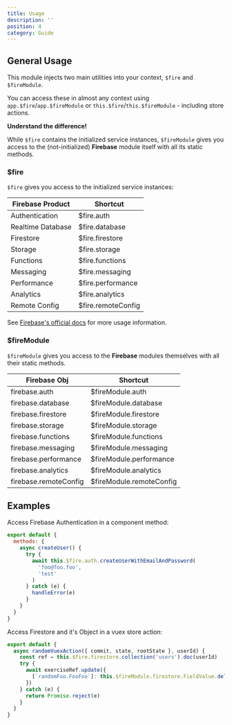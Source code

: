 ```yaml
---
title: Usage
description: ''
position: 4
category: Guide
---
```


## General Usage

This module injects two main utilities into your context, `$fire` and `$fireModule`.

You can access these in almost any context using `app.$fire`/`app.$fireModule` or `this.$fire`/`this.$fireModule` - including store actions.

<alert>
<p><b>Understand the difference!</b></p>
While <code>$fire</code> contains the initialized service instances, <code>$fireModule</code> gives you access to the (not-initialized) <b>Firebase</b> module itself with all its static methods.
</alert>

### $fire

`$fire` gives you access to the initialized service instances:

| Firebase Product  | Shortcut           |
| ----------------- | ------------------ |
| Authentication    | $fire.auth         |
| Realtime Database | $fire.database     |
| Firestore         | $fire.firestore    |
| Storage           | $fire.storage      |
| Functions         | $fire.functions    |
| Messaging         | $fire.messaging    |
| Performance       | $fire.performance  |
| Analytics         | $fire.analytics    |
| Remote Config     | $fire.remoteConfig |

See [Firebase's official docs](https://firebase.google.com/docs/) for more usage information.

### $fireModule

`$fireModule` gives you access to the **Firebase** modules themselves with all their static methods.

| Firebase Obj          | Shortcut               |
| --------------------- | ---------------------- |
| firebase.auth         | $fireModule.auth         |
| firebase.database     | $fireModule.database     |
| firebase.firestore    | $fireModule.firestore    |
| firebase.storage      | $fireModule.storage      |
| firebase.functions    | $fireModule.functions    |
| firebase.messaging    | $fireModule.messaging    |
| firebase.performance  | $fireModule.performance  |
| firebase.analytics    | $fireModule.analytics    |
| firebase.remoteConfig | $fireModule.remoteConfig |

## Examples

Access Firebase Authentication in a component method:

```js
export default {
  methods: {
    async createUser() {
      try {
        await this.$fire.auth.createUserWithEmailAndPassword(
          'foo@foo.foo',
          'test'
        )
      } catch (e) {
        handleError(e)
      }
    }
  }
}
```

Access Firestore and it's Object in a vuex store action:

```js
export default {
  async randomVuexAction({ commit, state, rootState }, userId) {
    const ref = this.$fire.firestore.collection('users').doc(userId)
    try {
      await exerciseRef.update({
        [`randomFoo.FooFoo`]: this.$fireModule.firestore.FieldValue.delete()
      })
    } catch (e) {
      return Promise.reject(e)
    }
  }
}
```
